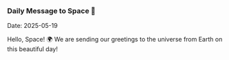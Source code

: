 ### Daily Message to Space 🌌
Date: 2025-05-19

Hello, Space! 🌍 We are sending our greetings to the universe from Earth on this beautiful day!
